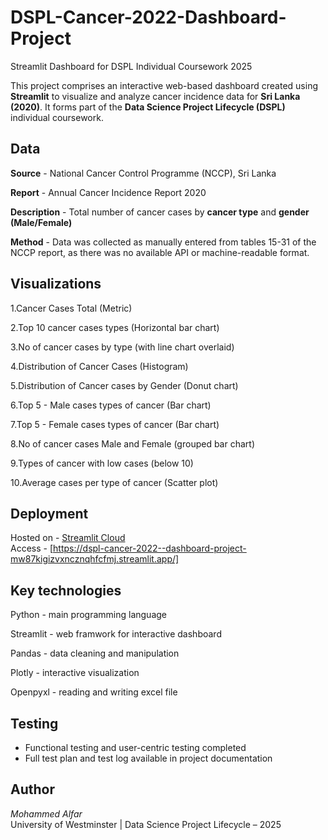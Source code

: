 # DSPL-Cancer-2022-Dashboard-Project
Streamlit Dashboard for DSPL Individual Coursework 2025

This project comprises an interactive web-based dashboard created using **Streamlit** to visualize and analyze cancer incidence data for **Sri Lanka (2020)**. It forms part of the **Data Science Project Lifecycle (DSPL)** individual coursework.


## Data

**Source** - National Cancer Control Programme (NCCP), Sri Lanka

**Report** - Annual Cancer Incidence Report 2020

**Description** - Total number of cancer cases by **cancer type** and **gender (Male/Female)**

**Method** - Data was collected as manually entered from tables 15-31 of the NCCP report, as there was no available API or machine-readable format. 


## Visualizations 

1.Cancer Cases Total (Metric) 

2.Top 10 cancer cases types (Horizontal bar chart) 

3.No of cancer cases by type (with line chart overlaid) 

4.Distribution of Cancer Cases (Histogram) 

5.Distribution of Cancer cases by Gender (Donut chart) 

6.Top 5 - Male cases types of cancer (Bar chart) 

7.Top 5 - Female cases types of cancer (Bar chart) 

8.No of cancer cases Male and Female (grouped bar chart) 

9.Types of cancer with low cases (below 10) 

10.Average cases per type of cancer (Scatter plot) 


## Deployment


Hosted on - [Streamlit Cloud](https://share.streamlit.io/)  
Access - [https://dspl-cancer-2022--dashboard-project-mw87kigizvxncznqhfcfmj.streamlit.app/]


## Key technologies 

Python - main programming language

Streamlit - web framwork for interactive dashboard

Pandas - data cleaning and manipulation

Plotly - interactive visualization

Openpyxl - reading and writing excel file


## Testing

- Functional testing and user-centric testing completed
- Full test plan and test log available in project documentation
  

##  Author

*Mohammed Alfar*  
University of Westminster | Data Science Project Lifecycle – 2025


